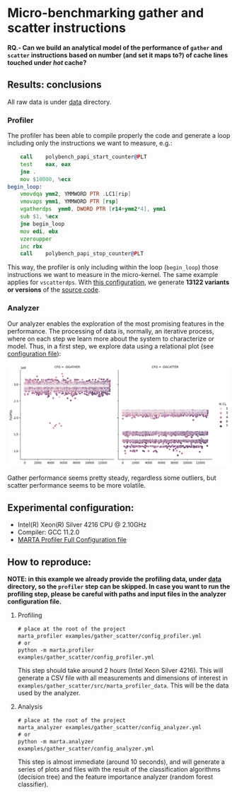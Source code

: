 # Micro-benchmarking gather and scatter instructions

**RQ.- Can we build an analytical model of the performance of `gather` and
`scatter` instructions based on number (and set it maps to?) of cache lines
touched under _hot_ cache?**

## Results: conclusions

All raw data is under [data](data/) directory.

### Profiler

The profiler has been able to compile properly the code and generate a loop
including only the instructions we want to measure, e.g.:

```asm
	call	polybench_papi_start_counter@PLT
	test	eax, eax
	jne	.
	mov $10000, %ecx
begin_loop:
	vmovdqa	ymm2, YMMWORD PTR .LC1[rip]
	vmovaps	ymm1, YMMWORD PTR [rsp]
	vgatherdps	ymm0, DWORD PTR [r14+ymm2*4], ymm1
	sub $1, %ecx
	jne begin_loop
    mov	edi, ebx
	vzeroupper
	inc	rbx
	call	polybench_papi_stop_counter@PLT
```

This way, the profiler is only including within the loop (`begin_loop`) those
instructions we want to measure in the micro-kernel. The same example applies
for `vscatterdps`. With [this configuration](config_profiler.yml), we generate
**13122 variants or versions** of the [source code](src/main.c).

### Analyzer

Our analyzer enables the exploration of the most promising features in the
performance. The processing of data is, normally, an iterative process, where
on each step we learn more about the system to characterize or model. Thus, in
a first step, we explore data using a relational plot (see [configuration file](config_analyzer.yml)):

![alt text](data/relplot.png)

Gather performance seems pretty steady, regardless some outliers, but scatter
performance seems to be more volatile. 

## Experimental configuration:

* Intel(R) Xeon(R) Silver 4216 CPU @ 2.10GHz
* Compiler: GCC 11.2.0
* [MARTA Profiler Full Configuration file](config_profiler.yml)

## How to reproduce:

**NOTE: in this example we already provide the profiling data, under
[data](data/) directory, so the `profiler` step can be skipped. In case you
want to run the profiling step, please be careful with paths and input files in
the analyzer configuration file.**

1. Profiling
    ```
    # place at the root of the project
    marta_profiler examples/gather_scatter/config_profiler.yml
    # or
    python -m marta.profiler examples/gather_scatter/config_profiler.yml
    ```

    This step should take around 2 hours (Intel Xeon Silver 4216). This will
    generate a CSV file with all measurements and dimensions of interest in
    `examples/gather_scatter/src/marta_profiler_data`. This will be the data
    used by the analyzer.

2. Analysis
    ```
    # place at the root of the project
    marta_analyzer examples/gather_scatter/config_analyzer.yml
    # or
    python -m marta.analyzer examples/gather_scatter/config_analyzer.yml
    ```

    This step is almost immediate (around 10 seconds), and will generate a
    series of plots and files with the result of the classification algorithms
    (decision tree) and the feature importance analyzer (random forest classifier).